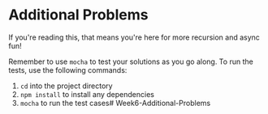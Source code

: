 # Additional Problems

If you're reading this, that means you're here for more recursion and async
fun!

Remember to use `mocha` to test your solutions as you go along. To run the
tests, use the following commands:

1. `cd` into the project directory
2. `npm install` to install any dependencies
3. `mocha` to run the test cases# Week6-Additional-Problems
